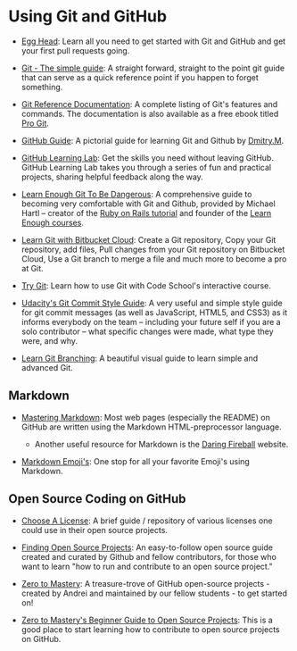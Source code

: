 # Using Git and GitHub

* [Egg Head](https://egghead.io/lessons/javascript-introduction-to-github): Learn all you need to get started with Git and GitHub and get your first pull requests going.

* [Git - The simple guide](https://rogerdudler.github.io/git-guide/): A straight forward, straight to the point git guide that can serve as a quick reference point if you happen to forget something.

* [Git Reference Documentation](https://git-scm.com/docs): A complete listing of Git's features and commands. The documentation is also available as a free ebook titled [Pro Git](https://git-scm.com/book/en/v2).

* [GitHub Guide](https://github.com/antonykidis/GitHub-guide/blob/master/Git%20and%20GitHub.pdf): A pictorial guide for learning Git and Github by [Dmitry.M](https://github.com/antonykidis).

* [GitHub Learning Lab](https://lab.github.com/): Get the skills you need without leaving GitHub. GitHub Learning Lab takes you through a series of fun and practical projects, sharing helpful feedback along the way.

* [Learn Enough Git To Be Dangerous](https://www.learnenough.com/git-tutorial): A comprehensive guide to becoming very comfortable with Git and Github, provided by Michael Hartl – creator of the [Ruby on Rails tutorial](https://www.railstutorial.org/) and founder of the [Learn Enough courses](https://www.learnenough.com/story).

* [Learn Git with Bitbucket Cloud](https://www.atlassian.com/git/tutorials/learn-git-with-bitbucket-cloud): Create a Git repository, Copy your Git repository, add files, Pull changes from your Git repository on Bitbucket Cloud, Use a Git branch to merge a file and much more to become a pro at Git.

* [Try Git](https://try.github.io/): Learn how to use Git with Code School's interactive course.

* [Udacity's Git Commit Style Guide](https://udacity.github.io/git-styleguide/): A very useful and simple style guide for git commit messages (as well as JavaScript, HTML5, and CSS3) as it informs everybody on the team – including your future self if you are a solo contributor – what specific changes were made, what type they were, and why.

* [Learn Git Branching](https://learngitbranching.js.org/): A beautiful visual guide to learn simple and advanced Git.

## Markdown

* [Mastering Markdown](https://guides.github.com/features/mastering-markdown/): Most web pages (especially the README) on GitHub are written using the Markdown HTML-preprocessor language.

  * Another useful resource for Markdown is the [Daring Fireball](https://daringfireball.net/projects/markdown/syntax) website.

* [Markdown Emoji's](https://github.com/StuartDaniells/Markdown_Emoji-s_List): One stop for all your favorite Emoji's using Markdown.

## Open Source Coding on GitHub

* [Choose A License](https://choosealicense.com/): A brief guide / repository of various licenses one could use in their open source projects.

* [Finding Open Source Projects](https://opensource.guide/how-to-contribute/#finding-a-project-to-contribute-to): An easy-to-follow open source guide created and curated by Github and fellow contributors, for those who want to learn "how to run and contribute to an open source project."

* [Zero to Mastery](https://github.com/zero-to-mastery): A treasure-trove of GitHub open-source projects - created by Andrei and maintained by our fellow students - to get started on!

* [Zero to Mastery's Beginner Guide to Open Source Projects](https://github.com/zero-to-mastery/start-here-guidelines): This is a good place to start learning how to contribute to open source projects on GitHub.
